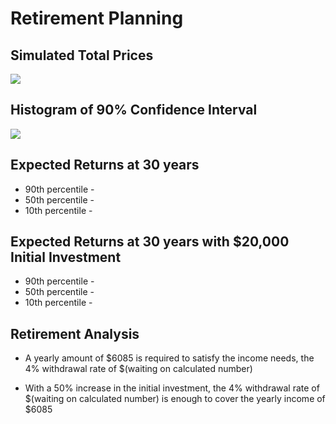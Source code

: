 # Retirement Planning

## Simulated Total Prices

![](total_prices.png)

## Histogram of 90% Confidence Interval

![](confidence_interval_90.png)

## Expected Returns at 30 years

* 90th percentile -
* 50th percentile -
* 10th percentile -

## Expected Returns at 30 years with $20,000 Initial Investment

* 90th percentile -
* 50th percentile -
* 10th percentile -

## Retirement Analysis

* A yearly amount of $6085 is required to satisfy the income needs, the 4% withdrawal rate of $(waiting on calculated number)

* With a 50% increase in the initial investment, the 4% withdrawal rate of $(waiting on calculated number) is enough to cover the yearly income of $6085